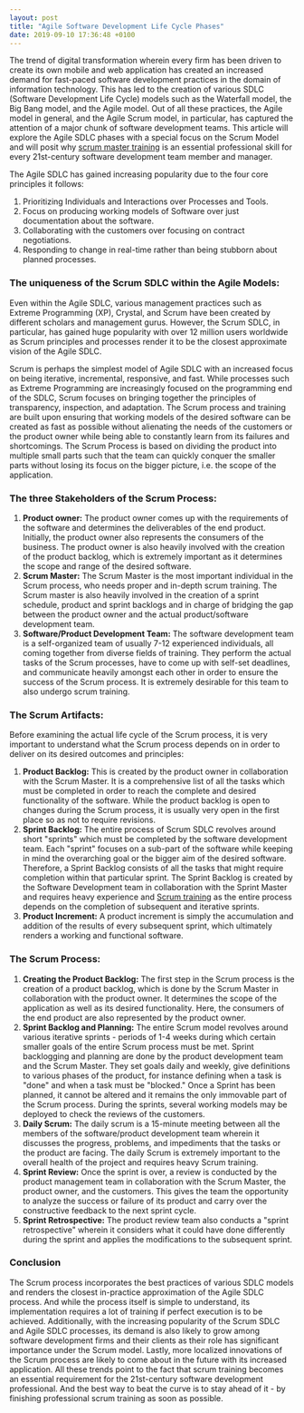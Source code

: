 ```yaml
---
layout: post
title: "Agile Software Development Life Cycle Phases"
date: 2019-09-10 17:36:48 +0100
---
```


The trend of digital transformation wherein every firm has been driven to create its own mobile and web application has created an increased demand for fast-paced software development practices in the domain of information technology. This has led to the creation of various SDLC (Software Development Life Cycle) models such as the Waterfall model, the Big Bang model, and the Agile model. Out of all these practices, the Agile model in general, and the Agile Scrum model, in particular, has captured the attention of a major chunk of software development teams. This article will explore the Agile SDLC phases with a special focus on the Scrum Model and will posit why [scrum master training](https://www.simplilearn.com/agile-and-scrum/agile-scrum-master-certification-training) is an essential professional skill for every 21st-century software development team member and manager.

The Agile SDLC has gained increasing popularity due to the four core principles it follows:

1. Prioritizing Individuals and Interactions over Processes and Tools.
2. Focus on producing working models of Software over just documentation about the software.
3. Collaborating with the customers over focusing on contract negotiations.
4. Responding to change in real-time rather than being stubborn about planned processes.

### The uniqueness of the Scrum SDLC within the Agile Models:

Even within the Agile SDLC, various management practices such as Extreme Programming (XP), Crystal, and Scrum have been created by different scholars and management gurus. However, the Scrum SDLC, in particular, has gained huge popularity with over 12 million users worldwide as Scrum principles and processes render it to be the closest approximate vision of the Agile SDLC.

Scrum is perhaps the simplest model of Agile SDLC with an increased focus on being iterative, incremental, responsive, and fast. While processes such as Extreme Programming are increasingly focused on the programming end of the SDLC, Scrum focuses on bringing together the principles of transparency, inspection, and adaptation. The Scrum process and training are built upon ensuring that working models of the desired software can be created as fast as possible without alienating the needs of the customers or the product owner while being able to constantly learn from its failures and shortcomings. The Scrum Process is based on dividing the product into multiple small parts such that the team can quickly conquer the smaller parts without losing its focus on the bigger picture, i.e. the scope of the application.

### The three Stakeholders of the Scrum Process:

1. **Product owner:** The product owner comes up with the requirements of the software and determines the deliverables of the end product. Initially, the product owner also represents the consumers of the business. The product owner is also heavily involved with the creation of the product backlog, which is extremely important as it determines the scope and range of the desired software.
2. **Scrum Master:** The Scrum Master is the most important individual in the Scrum process, who needs proper and in-depth scrum training. The Scrum master is also heavily involved in the creation of a sprint schedule, product and sprint backlogs and in charge of bridging the gap between the product owner and the actual product/software development team.
3. **Software/Product Development Team:** The software development team is a self-organized team of usually 7-12 experienced individuals, all coming together from diverse fields of training. They perform the actual tasks of the Scrum processes, have to come up with self-set deadlines, and communicate heavily amongst each other in order to ensure the success of the Scrum process. It is extremely desirable for this team to also undergo scrum training.

### The Scrum Artifacts:

Before examining the actual life cycle of the Scrum process, it is very important to understand what the Scrum process depends on in order to deliver on its desired outcomes and principles:

1. **Product Backlog:** This is created by the product owner in collaboration with the Scrum Master. It is a comprehensive list of all the tasks which must be completed in order to reach the complete and desired functionality of the software. While the product backlog is open to changes during the Scrum process, it is usually very open in the first place so as not to require revisions.
2. **Sprint Backlog:** The entire process of Scrum SDLC revolves around short "sprints" which must be completed by the software development team. Each "sprint" focuses on a sub-part of the software while keeping in mind the overarching goal or the bigger aim of the desired software. Therefore, a Sprint Backlog consists of all the tasks that might require completion within that particular sprint. The Sprint Backlog is created by the Software Development team in collaboration with the Sprint Master and requires heavy experience and [Scrum training](https://www.simplilearn.com/infographics-on-csm-certification-process-article) as the entire process depends on the completion of subsequent and iterative sprints.
3. **Product Increment:** A product increment is simply the accumulation and addition of the results of every subsequent sprint, which ultimately renders a working and functional software.

### The Scrum Process:

1. **Creating the Product Backlog:** The first step in the Scrum process is the creation of a product backlog, which is done by the Scrum Master in collaboration with the product owner. It determines the scope of the application as well as its desired functionality. Here, the consumers of the end product are also represented by the product owner.
2. **Sprint Backlog and Planning:** The entire Scrum model revolves around various iterative sprints - periods of 1-4 weeks during which certain smaller goals of the entire Scrum process must be met. Sprint backlogging and planning are done by the product development team and the Scrum Master. They set goals daily and weekly, give definitions to various phases of the product, for instance defining when a task is "done" and when a task must be "blocked." Once a Sprint has been planned, it cannot be altered and it remains the only immovable part of the Scrum process. During the sprints, several working models may be deployed to check the reviews of the customers.
3. **Daily Scrum:** The daily scrum is a 15-minute meeting between all the members of the software/product development team wherein it discusses the progress, problems, and impediments that the tasks or the product are facing. The daily Scrum is extremely important to the overall health of the project and requires heavy Scrum training.
4. **Sprint Review:** Once the sprint is over, a review is conducted by the product management team in collaboration with the Scrum Master, the product owner, and the customers. This gives the team the opportunity to analyze the success or failure of its product and carry over the constructive feedback to the next sprint cycle.
5. **Sprint Retrospective:** The product review team also conducts a "sprint retrospective" wherein it considers what it could have done differently during the sprint and applies the modifications to the subsequent sprint.

### Conclusion

The Scrum process incorporates the best practices of various SDLC models and renders the closest in-practice approximation of the Agile SDLC process. And while the process itself is simple to understand, its implementation requires a lot of training if perfect execution is to be achieved. Additionally, with the increasing popularity of the Scrum SDLC and Agile SDLC processes, its demand is also likely to grow among software development firms and their clients as their role has significant importance under the Scrum model. Lastly, more localized innovations of the Scrum process are likely to come about in the future with its increased application. All these trends point to the fact that scrum training becomes an essential requirement for the 21st-century software development professional. And the best way to beat the curve is to stay ahead of it - by finishing professional scrum training as soon as possible.
